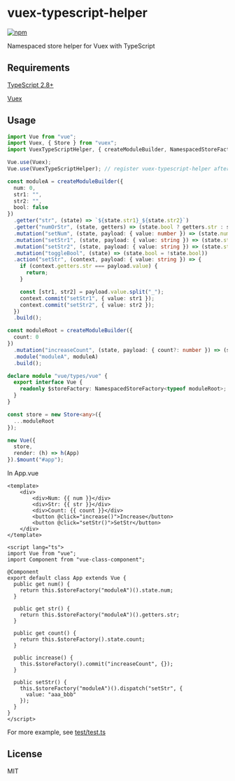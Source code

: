 # vuex-typescript-helper

[![npm](https://img.shields.io/npm/v/vuex-typescript-helper.svg)](https://www.npmjs.com/package/vuex-typescript-helper)

Namespaced store helper for Vuex with TypeScript

## Requirements

[TypeScript 2.8+](https://github.com/Microsoft/TypeScript)

[Vuex](https://github.com/vuejs/vuex)

## Usage

```typescript
import Vue from "vue";
import Vuex, { Store } from "vuex";
import VuexTypeScriptHelper, { createModuleBuilder, NamespacedStoreFactory } from "vuex-typescript-helper";

Vue.use(Vuex);
Vue.use(VuexTypeScriptHelper); // register vuex-typescript-helper after vuex

const moduleA = createModuleBuilder({
  num: 0,
  str1: "",
  str2: "",
  bool: false
})
  .getter("str", (state) => `${state.str1}_${state.str2}`)
  .getter("numOrStr", (state, getters) => (state.bool ? getters.str : state.num))
  .mutation("setNum", (state, payload: { value: number }) => (state.num = payload.value)) 
  .mutation("setStr1", (state, payload: { value: string }) => (state.str1 = payload.value))
  .mutation("setStr2", (state, payload: { value: string }) => (state.str2 = payload.value))
  .mutation("toggleBool", (state) => (state.bool = !state.bool))
  .action("setStr", (context, payload: { value: string }) => {
    if (context.getters.str === payload.value) {
      return;
    }

    const [str1, str2] = payload.value.split("_");
    context.commit("setStr1", { value: str1 });
    context.commit("setStr2", { value: str2 });
  })
  .build();

const moduleRoot = createModuleBuilder({
  count: 0
})
  .mutation("increaseCount", (state, payload: { count?: number }) => (state.count += payload.count != null ? payload.count : 1))
  .module("moduleA", moduleA)
  .build();

declare module "vue/types/vue" {
  export interface Vue {
    readonly $storeFactory: NamespacedStoreFactory<typeof moduleRoot>; // add strong typed $storeFactory definition to Vue instance
  }
}

const store = new Store<any>({
  ...moduleRoot
});

new Vue({
  store,
  render: (h) => h(App)
}).$mount("#app");
```

In App.vue

```vue
<template>
    <div>
        <div>Num: {{ num }}</div>
        <div>Str: {{ str }}</div>
        <div>Count: {{ count }}</div>
        <button @click="increase()">Increase</button>
        <button @click="setStr()">SetStr</button>
    </div>
</template>

<script lang="ts">
import Vue from "vue";
import Component from "vue-class-component";

@Component
export default class App extends Vue {
  public get num() {
    return this.$storeFactory("moduleA")().state.num;
  }

  public get str() {
    return this.$storeFactory("moduleA")().getters.str;
  }

  public get count() {
    return this.$storeFactory().state.count;
  }

  public increase() {
    this.$storeFactory().commit("increaseCount", {});
  }

  public setStr() {
    this.$storeFactory("moduleA")().dispatch("setStr", {
      value: "aaa_bbb"
    });
  }
}
</script>
```

For more example, see [test/test.ts](https://github.com/SpringNyan/vuex-typescript-helper/blob/master/test/test.ts)

## License

MIT
